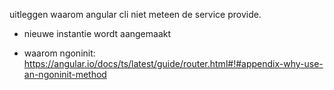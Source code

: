 uitleggen waarom angular cli niet meteen de service provide.
- nieuwe instantie wordt aangemaakt

- waarom ngoninit: https://angular.io/docs/ts/latest/guide/router.html#!#appendix-why-use-an-ngoninit-method